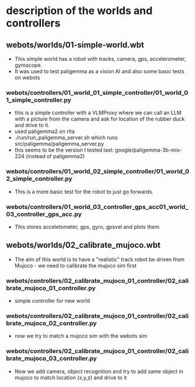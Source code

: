 # description of the worlds and controllers
## webots/worlds/01-simple-world.wbt
  - This simple world has a robot with tracks, camera, gps, accelerometer, gyroscope.
  - It was used to test paligemma as a vision AI and also some basic tests on webots
### webots/controllers/01_world_01_simple_controller/01_world_01_simple_controller.py
  - this is a simple controller with a VLMProxy where we can call an LLM with a picture from the camera and ask for location of the rubber duck and drive to it.
  - used paligemma2 on rita
  - ./run/run_paligemma_server.sh which runs src/paligemma/paligemma_server.py
  - this seems to be the version I tested last: google/paligemma-3b-mix-224 (instead of paligemma2)
 
### webots/controllers/01_world_02_simple_controller/01_world_02_simple_controller.py
  - This is a more basic test for the robot to just go forwards.
### webots/controllers/01_world_03_controller_gps_acc01_world_03_controller_gps_acc.py
  - This stores acceletometer, gps, gyro, gpsvel and plots them

## webots/worlds/02_calibrate_mujoco.wbt
  - The aim of this world is to have a "realistic" track robot be driven from Mujoco - we need to calibrate the mujoco sim first
### webots/controllers/02_calibrate_mujoco_01_controller/02_calibrate_mujoco_01_controller.py
  - simple controller for new world

### webots/controllers/02_calibrate_mujoco_01_controller/02_calibrate_mujoco_02_controller.py
  - now we try to match a mujoco sim with the webots sim

### webots/controllers/02_calibrate_mujoco_01_controller/02_calibrate_mujoco_03_controller.py
  - Now we add camera, object recognition and try to add same object in mujoco to match location (x,y,z) and drive to it














  
